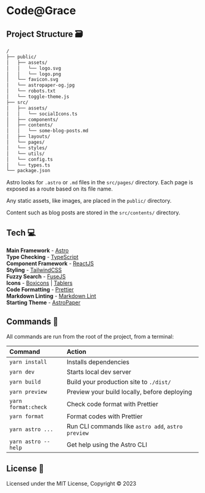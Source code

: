 # Code@Grace

## Project Structure 🗃

```bash
/
├── public/
│   ├── assets/
│   │   └── logo.svg
│   │   └── logo.png
│   └── favicon.svg
│   └── astropaper-og.jpg
│   └── robots.txt
│   └── toggle-theme.js
├── src/
│   ├── assets/
│   │   └── socialIcons.ts
│   ├── components/
│   ├── contents/
│   │   └── some-blog-posts.md
│   ├── layouts/
│   └── pages/
│   └── styles/
│   └── utils/
│   └── config.ts
│   └── types.ts
└── package.json
```

Astro looks for `.astro` or `.md` files in the `src/pages/` directory. Each page is exposed as a route based on its file name.

Any static assets, like images, are placed in the `public/` directory.

Content such as blog posts are stored in the `src/contents/` directory.

## Tech 💻

**Main Framework** - [Astro](https://astro.build/)  
**Type Checking** - [TypeScript](https://www.typescriptlang.org/)  
**Component Framework** - [ReactJS](https://reactjs.org/)  
**Styling** - [TailwindCSS](https://tailwindcss.com/)  
**Fuzzy Search** - [FuseJS](https://fusejs.io/)  
**Icons** - [Boxicons](https://boxicons.com/) | [Tablers](https://tabler-icons.io/)  
**Code Formatting** - [Prettier](https://prettier.io/)  
**Markdown Linting** - [Markdown Lint](https://github.com/DavidAnson/vscode-markdownlint)  
**Starting Theme** - [AstroPaper](https://github.com/satnaing/astro-paper)  

## Commands 📣

All commands are run from the root of the project, from a terminal:

| Command                | Action                                             |
| :--------------------- | :------------------------------------------------- |
| `yarn install`         | Installs dependencies                              |
| `yarn dev`             | Starts local dev server                            |
| `yarn build`           | Build your production site to `./dist/`            |
| `yarn preview`         | Preview your build locally, before deploying       |
| `yarn format:check`    | Check code format with Prettier                    |
| `yarn format`          | Format codes with Prettier                         |
| `yarn astro ...`       | Run CLI commands like `astro add`, `astro preview` |
| `yarn astro --help`    | Get help using the Astro CLI                       |

## License 📄

Licensed under the MIT License, Copyright © 2023
